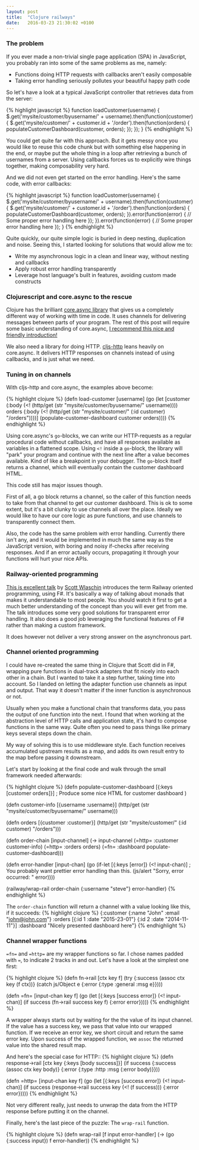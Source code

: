 ```yaml
---
layout: post
title:  "Clojure railways"
date:   2016-03-23 21:30:02 +0100
---
```


### The problem

If you ever made a non-trivial single page application (SPA) in JavaScript, you probably ran into some of the same problems as me, namely:

* Functions doing HTTP requests with callbacks aren't easily composable
* Taking error handling seriously pollutes your beautiful happy path code

So let's have a look at a typical JavaScript controller that retrieves data from the server:

{% highlight javascript %}
function loadCustomer(username) {
  $.get('mysite/customer/byusername/' + username).then(function(customer) {
    $.get('mysite/customer/' + customer.id + '/order').then(function(orders) {
        populateCustomerDashboard(customer, orders);
    });
  });
}
{% endhighlight %}

You could get quite far with this approach. But it gets messy once you would like to reuse this code chunk but with something else happening in the end, or maybe put the whole thing in a loop after retrieving a bunch of usernames from a server. Using callbacks forces us to explicitly wire things together, making composability very hard.

And we did not even get started on the error handling. Here's the same code, with error callbacks:

{% highlight javascript %}
function loadCustomer(username) {
  $.get('mysite/customer/byusername/' + username).then(function(customer) {
    $.get('mysite/customer/' + customer.id + '/order').then(function(orders) {
        populateCustomerDashboard(customer, orders);
    }).error(function(error) {
          // Some proper error handling here
        });
  }).error(function(error) {
    // Some proper error handling here
  });
}
{% endhighlight %}

Quite quickly, our quite simple logic is buried in deep nesting, duplication and noise. Seeing this, I started looking for solutions that would allow me to:

* Write my asynchronous logic in a clean and linear way, without nesting and callbacks
* Apply robust error handling transparently
* Leverage host language's built in features, avoiding custom made constructs

### Clojurescript and core.async to the rescue

Clojure has the brilliant [core.async library][core-async] that gives us a completely different way of working with time in code. It uses channels for delivering messages between parts of your program. The rest of this post will require some basic understanding of core.async, [I recommend this nice and friendly introduction!][async-intro]

We also need a library for doing HTTP. [cljs-http] leans heavily on core.async. It delivers HTTP responses on channels instead of using callbacks, and is just what we need.

### Tuning in on channels

With cljs-http and core.async, the examples above become:

{% highlight clojure %}
(defn load-customer [username]
  (go
    (let [customer (:body (<! (http/get (str "mysite/customer/byusername/" username))))
          orders (:body (<! (http/get (str "mysite/customer/" (:id customer) "/orders"))))]
      (populate-customer-dashboard customer orders))))
{% endhighlight %}

Using core.async's `go`-blocks, we can write our HTTP-requests as a regular procedural code without callbacks, and have all responses available as variables in a flattened scope. Using `<!` inside a `go`-block, the library will "park" your program and continue with the next line after a value becomes available. Kind of like a breakpoint in your debugger. The `go`-block itself returns a channel, which will eventually contain the customer dashboard HTML.

This code still has major issues though.

First of all, a go block returns a channel, so the caller of this function needs to take from that channel to get our customer dashboard. This is ok to some extent, but it's a bit clunky to use channels all over the place. Ideally we would like to have our core logic as pure functions, and use channels to transparently connect them.

Also, the code has the same problem with error handling. Currently there isn't any, and it would be implemented in much the same way as the JavaScript version, with boring and noisy if-checks after receiving responses. And if an error actually occurs, propagating it through your functions will hurt your nice APIs.

### Railway-oriented programming

[This is excellent talk][rop-talk] by [Scott Wlaschin][scottw-twitter] introduces the term Railway oriented programming, using F#. It's basically a way of talking about monads that makes it understandable to most people. You should watch it first to get a much better understanding of the concept than you will ever get from me. The talk introduces some very good solutions for transparent error handling. It also does a good job leveraging the functional features of F# rather than making a custom framework.

It does however not deliver a very strong answer on the asynchronous part.

### Channel oriented programming

I could have re-created the same thing in Clojure that Scott did in F#, wrapping pure functions in dual-track adapters that fit nicely into each other in a chain. But I wanted to take it a step further, taking time into account. So I landed on letting the adapter function use channels as input and output. That way it doesn't matter if the inner function is asynchronous or not.

Usually when you make a functional chain that transforms data, you pass the output of one function into the next. I found that when working at the abstraction level of HTTP calls and application state, it's hard to compose functions in the same way. Quite often you need to pass things like primary keys several steps down the chain.

My way of solving this is to use middleware style. Each function receives accumulated upstream results as a map, and adds its own result entry to the map before passing it downstream.

Let's start by looking at the final code and walk through the small framework needed afterwards:

{% highlight clojure %}
(defn populate-customer-dashboard [{:keys [customer orders]}]
  ; Produce some nice HTML for customer dashboard
  )

(defn customer-info [{username :username}]
  (http/get (str "mysite/customer/byusername/" username)))

(defn orders [{customer :customer}]
  (http/get (str "mysite/customer/" (:id customer) "/orders")))

(defn order-chain [input-channel]
  (-> input-channel
      (=http= :customer customer-info)
      (=http= :orders orders)
      (=fn= :dashboard populate-customer-dashboard)))
      
(defn error-handler [input-chan]
  (go
    (if-let [{:keys [error]} (<! input-chan)]
        ; You probably want prettier error handling than this.
        (js/alert "Sorry, error occurred: " error))))
      

(railway/wrap-rail order-chain {:username "steve"} error-handler)
{% endhighlight %}

The `order-chain` function will  return a channel with a value looking like this, if it succeeds:
{% highlight clojure %}
{:customer  {:name "John" :email "john@john.com"}
 :orders    [{:id 1 :date "2015-23-01"} {:id 2 :date "2014-11-11"}]
 :dashboard "<html>Nicely presented dashboard here<html>"}
{% endhighlight %}


### Channel wrapper functions

`=fn=` and `=http=` are my wrapper functions so far. I chose names padded with `=`, to indicate 2 tracks in and out. Let's have a look at the simplest one first:

{% highlight clojure %}
(defn fn->rail [ctx key f]
  (try
    {:success (assoc ctx key (f ctx))}
    (catch js/Object e
      {:error {:type :general :msg e}})))

(defn =fn= [input-chan key f]
  (go
    (let [{:keys [success error]} (<! input-chan)]
      (if success
        (fn->rail success key f)
        {:error error}))))
{% endhighlight %}

A wrapper always starts out by waiting for the the value of its input channel. If the value has a success key, we pass that value into our wrapped function. If we receive an error key, we short circuit and return the same error key. Upon success of the wrapped function, we `assoc` the returned value into the shared result map.

And here's the special case for HTTP::
{% highlight clojure %}
(defn response->rail [ctx key {:keys [body success]}]
  (if success
    {:success (assoc ctx key body)}
    {:error {:type :http :msg (:error body)}}))

(defn =http= [input-chan key f]
  (go
    (let [{:keys [success error]} (<! input-chan)]
      (if success
        (response->rail success key (<! (f success)))
        {:error error}))))
{% endhighlight %}

Not very different really, just needs to unwrap the data from the HTTP response before putting it on the channel.

Finally, here's the last piece of the puzzle: The `wrap-rail` function.

{% highlight clojure %}
(defn wrap-rail [f input error-handler]
  (-> (go {:success input})
      f
      error-handler))
{% endhighlight %}

[core-async]: http://coreasync.com
[async-intro]: http:fake
[cljs-http]: http:fake
[rop-talk]: https://fsharpforfunandprofit.com/rop/
[scottw-twitter]: https://twitter.com/scottwlaschin